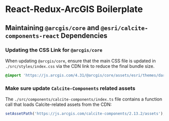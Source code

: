 # React-Redux-ArcGIS Boilerplate

## Maintaining `@arcgis/core` and `@esri/calcite-components-react` Dependencies

### Updating the CSS Link for `@arcgis/core`

When updating `@arcgis/core`, ensure that the main CSS file is updated in `./src/styles/index.css` via the CDN link to reduce the final bundle size.

```css
@import 'https://js.arcgis.com/4.31/@arcgis/core/assets/esri/themes/dark/main.css';
```

### Make sure update `Calcite-Components` related assets

The `./src/components/calcite-components/index.ts` file contains a function call that loads Calcite-related assets from the CDN:

```js
setAssetPath('https://js.arcgis.com/calcite-components/2.13.2/assets');
```